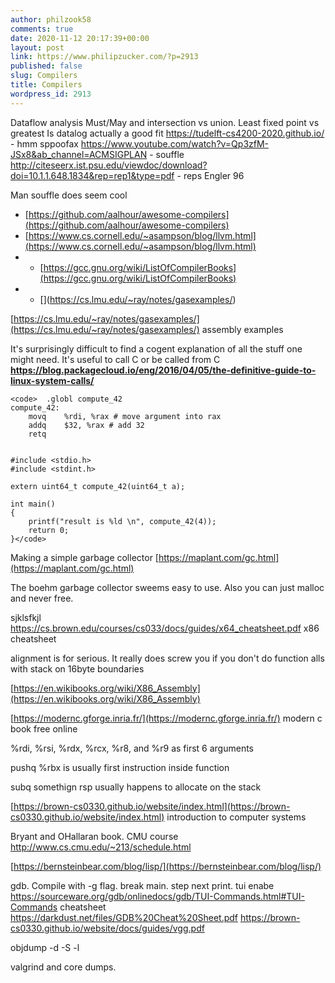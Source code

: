 ```yaml
---
author: philzook58
comments: true
date: 2020-11-12 20:17:39+00:00
layout: post
link: https://www.philipzucker.com/?p=2913
published: false
slug: Compilers
title: Compilers
wordpress_id: 2913
---
```


Dataflow analysis
Must/May and intersection vs union. Least fixed point vs greatest
Is datalog actually a good fit
https://tudelft-cs4200-2020.github.io/ - hmm sppoofax
https://www.youtube.com/watch?v=Qp3zfM-JSx8&ab_channel=ACMSIGPLAN - souffle
http://citeseerx.ist.psu.edu/viewdoc/download?doi=10.1.1.648.1834&rep=rep1&type=pdf - reps
Engler 96

Man souffle does seem cool

  * [https://github.com/aalhour/awesome-compilers](https://github.com/aalhour/awesome-compilers)
  * [https://www.cs.cornell.edu/~asampson/blog/llvm.html](https://www.cs.cornell.edu/~asampson/blog/llvm.html)
  *   * [https://gcc.gnu.org/wiki/ListOfCompilerBooks](https://gcc.gnu.org/wiki/ListOfCompilerBooks)
  *   * [[]()](https://cs.lmu.edu/~ray/notes/gasexamples/)


[https://cs.lmu.edu/~ray/notes/gasexamples/](https://cs.lmu.edu/~ray/notes/gasexamples/) assembly examples


It's surprisingly difficult to find a cogent explanation of all the stuff one might need. It's useful to call C or be called from C **https://blog.packagecloud.io/eng/2016/04/05/the-definitive-guide-to-linux-system-calls/**


    
    <code>	.globl compute_42
    compute_42:
        movq    %rdi, %rax # move argument into rax
    	addq	$32, %rax # add 32 
    	retq
        
    
    #include <stdio.h>
    #include <stdint.h>
    
    extern uint64_t compute_42(uint64_t a);
    
    int main()
    {
        printf("result is %ld \n", compute_42(4));
        return 0;
    }</code>


Making a simple garbage collector [https://maplant.com/gc.html](https://maplant.com/gc.html)


The boehm garbage collector sweems easy to use. Also you can just malloc and never free.


sjklsfkjl https://cs.brown.edu/courses/cs033/docs/guides/x64_cheatsheet.pdf x86 cheatsheet


alignment is for serious. It really does screw you if you don't do function alls with stack on 16byte boundaries


[https://en.wikibooks.org/wiki/X86_Assembly](https://en.wikibooks.org/wiki/X86_Assembly)


[https://modernc.gforge.inria.fr/](https://modernc.gforge.inria.fr/) modern c book free online


%rdi, %rsi, %rdx, %rcx, %r8, and %r9 as first 6 arguments


pushq %rbx is usually first instruction inside function


subq somethign rsp usually happens to allocate on the stack


[https://brown-cs0330.github.io/website/index.html](https://brown-cs0330.github.io/website/index.html) introduction to computer systems

Bryant and OHallaran book. CMU course http://www.cs.cmu.edu/~213/schedule.html

[https://bernsteinbear.com/blog/lisp/](https://bernsteinbear.com/blog/lisp/)

gdb. Compile with -g flag. break main. step next print. tui enabe https://sourceware.org/gdb/onlinedocs/gdb/TUI-Commands.html#TUI-Commands cheatsheet https://darkdust.net/files/GDB%20Cheat%20Sheet.pdf https://brown-cs0330.github.io/website/docs/guides/vgg.pdf

objdump -d -S -l

valgrind and core dumps.
